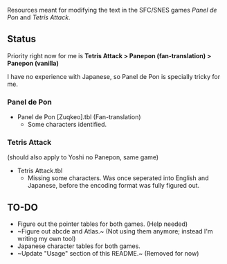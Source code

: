 Resources meant for modifying the text in the SFC/SNES games *Panel de Pon* and *Tetris Attack*.

## Status
Priority right now for me is **Tetris Attack > Panepon (fan-translation) > Panepon (vanilla)**

I have no experience with Japanese, so Panel de Pon is specially tricky for me.
### Panel de Pon
 * Panel de Pon [Zuqkeo].tbl (Fan-translation)
   * Some characters identified.
### Tetris Attack
(should also apply to Yoshi no Panepon, same game)
 * Tetris Attack.tbl
   * Missing some characters. Was once seperated into English and Japanese, before the encoding format was fully figured out.

## TO-DO
* Figure out the pointer tables for both games. (Help needed)
* ~Figure out abcde and Atlas.~ (Not using them anymore; instead I'm writing my own tool)
* Japanese character tables for both games.
* ~Update "Usage" section of this README.~ (Removed for now)

